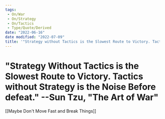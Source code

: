 ```yaml
---
tags:
 - On/War
 - On/Strategy
 - On/Tactics
 - Type/Quote/Derived
date: "2022-06-16"
date modified: "2022-07-09"
title: '"Strategy without Tactics is the Slowest Route to Victory. Tactics without Strategy is the Noise Before defeat." --Sun Tzu, "The Art of War"'
---
```


# "Strategy Without Tactics is the Slowest Route to Victory. Tactics without Strategy is the Noise Before defeat." --Sun Tzu, "The Art of War"
[[Maybe Don't Move Fast and Break Things]]
